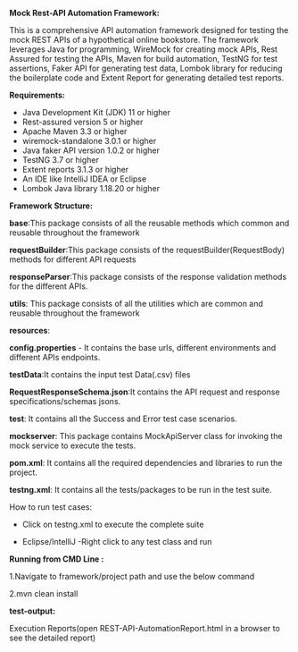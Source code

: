 **Mock Rest-API Automation Framework:**

This is a comprehensive API automation framework designed for testing the mock REST APIs of a hypothetical online bookstore. 
The framework leverages Java for programming, WireMock for creating mock APIs, Rest Assured for testing the APIs, Maven for build automation, TestNG for test assertions, Faker API for generating test data,
Lombok library for reducing the boilerplate code and Extent Report for generating detailed test reports.


**Requirements:**<br>
* Java Development Kit (JDK) 11 or higher<br>
* Rest-assured version 5 or higher<br>
* Apache Maven 3.3 or higher<br>
* wiremock-standalone 3.0.1 or higher<br>
* Java faker API version 1.0.2 or higher<br>
* TestNG 3.7 or higher
* Extent reports 3.1.3 or higher<br>
* An IDE like IntelliJ IDEA or Eclipse<br>
* Lombok Java library 1.18.20 or higher


**Framework Structure:**

**base**:This package consists of all the reusable methods which common and reusable throughout the framework

**requestBuilder**:This package consists of the requestBuilder(RequestBody) methods for different API requests

**responseParser**:This package consists of the response validation methods for the different APIs.

**utils**: This package consists of all the utilities which are common and reusable throughout the framework

**resources**: 

**config.properties** - It contains the base urls, different environments and different APIs endpoints.

**testData**:It contains the input test Data(.csv) files

**RequestResponseSchema.json**:It contains the API request and response specifications/schemas jsons.

**test**: It contains all the Success and Error test case scenarios.

**mockserver**: This package contains MockApiServer class for invoking the mock service to execute the tests.

**pom.xml**: It contains all the required dependencies and libraries to run the project.

**testng.xml**: It contains all the tests/packages to be run in the test suite.



How to run test cases:

* Click on testng.xml to execute the complete suite

* Eclipse/IntelliJ -Right click to any test class and run

**Running from CMD Line :**

1.Navigate to framework/project path and use the below command

2.mvn clean install 

**test-output:**

Execution Reports(open REST-API-AutomationReport.html in a browser to see the detailed report)